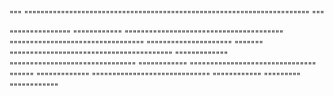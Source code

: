 """
""""""""""""""""""""""""""""""""""""""""""""""""""""""""""""""""""""""
"""

"""""""""""""""
""""""""""""
"""""""""""""""""""""""""""""""""""""""
"""""""""""""""""""""""""""""""""
"""""""""""""""""""""
"""""""
""""""""""""""""""""""""""""""""""""""""
"""""""""""""
"""""""""""""""""""""""""""""""
""""""""""""
"""""""""""""""""""""""""""""""
""""""
"""""""""""""
"""""""""""""""""""""""""""""
""""""""""""
"""""""""
""""""""""""
